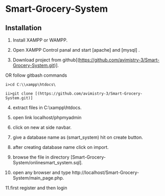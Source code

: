 # Smart-Grocery-System
## Installation

1. Install XAMPP or WAMPP.

2. Open XAMPP Control panal and start [apache] and [mysql] .

3. Download project from github[(https://github.com/avimistry-3/Smart-Grocery-System.git)].
 
 OR follow gitbash commands

    i>cd C:\\xampp\htdocs\

    ii>git clone [(https://github.com/avimistry-3/Smart-Grocery-System.git)]
4. extract files in C:\\xampp\htdocs\.

5. open link localhost/phpmyadmin

6. click on new at side navbar.

7. give a database name as (smart_system) hit on create button.

8. after creating database name click on import.

9. browse the file in directory [Smart-Grocery-System/onlinesmart_system.sql].

10. open any browser and type http://localhost/Smart-Grocery-System/main_page.php.

11.first register and then login
